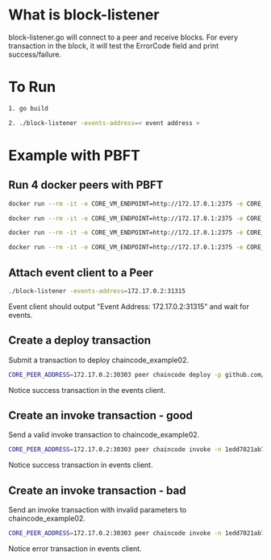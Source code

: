 # What is block-listener
block-listener.go will connect to a peer and receive blocks. For every transaction in the block, it will test the ErrorCode field and print success/failure.

# To Run
```sh
1. go build

2. ./block-listener -events-address=< event address >
```

# Example with PBFT

## Run 4 docker peers with PBFT
```sh
docker run --rm -it -e CORE_VM_ENDPOINT=http://172.17.0.1:2375 -e CORE_PEER_ID=vp0 -e CORE_PEER_ADDRESSAUTODETECT=true -e CORE_PEER_VALIDATOR_CONSENSUS_PLUGIN=pbft hyperledger/fabric-peer peer node start

docker run --rm -it -e CORE_VM_ENDPOINT=http://172.17.0.1:2375 -e CORE_PEER_ID=vp1 -e CORE_PEER_ADDRESSAUTODETECT=true -e CORE_PEER_DISCOVERY_ROOTNODE=172.17.0.2:30303 -e CORE_PEER_VALIDATOR_CONSENSUS_PLUGIN=pbft hyperledger/fabric-peer peer node start

docker run --rm -it -e CORE_VM_ENDPOINT=http://172.17.0.1:2375 -e CORE_PEER_ID=vp2 -e CORE_PEER_ADDRESSAUTODETECT=true -e CORE_PEER_DISCOVERY_ROOTNODE=172.17.0.2:30303 -e CORE_PEER_VALIDATOR_CONSENSUS_PLUGIN=pbft hyperledger/fabric-peer peer node start

docker run --rm -it -e CORE_VM_ENDPOINT=http://172.17.0.1:2375 -e CORE_PEER_ID=vp3 -e CORE_PEER_ADDRESSAUTODETECT=true -e CORE_PEER_DISCOVERY_ROOTNODE=172.17.0.2:30303 -e CORE_PEER_VALIDATOR_CONSENSUS_PLUGIN=pbft hyperledger/fabric-peer peer node start
```

## Attach event client to a Peer
```sh
./block-listener -events-address=172.17.0.2:31315
```

Event client should output "Event Address: 172.17.0.2:31315" and wait for events.

## Create a deploy transaction
Submit a transaction to deploy chaincode_example02.

```sh
CORE_PEER_ADDRESS=172.17.0.2:30303 peer chaincode deploy -p github.com/hyperledger/fabric/examples/chaincode/go/chaincode_example02 -c '{"Function":"init", "Args": ["a","100", "b", "200"]}'
```

Notice success transaction in the events client.

## Create an invoke transaction - good
Send a valid invoke transaction to chaincode_example02.

```sh
CORE_PEER_ADDRESS=172.17.0.2:30303 peer chaincode invoke -n 1edd7021ab71b766f4928a9ef91182c018dffb86fef7a4b5a5516ac590a87957e21a62d939df817f5105f524abddcddfc7b1a60d780f02d8235bd7af9db81b66 -c '{"Function":"invoke", "Args": ["a","b","10"]}'
```

Notice success transaction in events client.

## Create an invoke transaction - bad
Send an invoke transaction with invalid parameters to chaincode_example02.

```sh
CORE_PEER_ADDRESS=172.17.0.2:30303 peer chaincode invoke -n 1edd7021ab71b766f4928a9ef91182c018dffb86fef7a4b5a5516ac590a87957e21a62d939df817f5105f524abddcddfc7b1a60d780f02d8235bd7af9db81b66 -c '{"Function":"invoke", "Args": ["a","b"]}'
```

Notice error transaction in events client.
